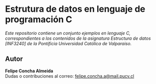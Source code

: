 # Estrutura de datos en lenguaje de programación C

_Este repositorio contiene un conjunto ejemplos en lenguaje C, correspondientes a los contenidos de la asignatura Estructura de datos [INF3240] de la Pontificia Universidad Católica de Valparaiso._

## Autor

**Felipe Concha Almeida** <br >Dudas o contribuciones al correo: [felipe.concha.a@mail.pucv.cl](mailto:felipe.concha.a@mail.pucv.cl)
